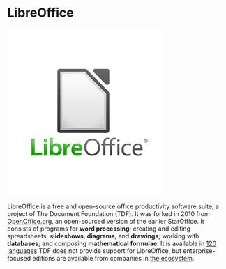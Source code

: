 # LibreOffice

![libreoffice_logo](LOGO-LIBRE-OFFICE.webp)

LibreOffice is a free and open-source office productivity software suite, a project of The Document Foundation (TDF).
It was forked in 2010 from [OpenOffice.org](openoffice.org), an open-sourced version of the earlier StarOffice.
It consists of programs for **word processing**; creating and editing spreadsheets, **slideshows**, **diagrams**, and **drawings**; working with **databases**; and composing **mathematical formulae**.
It is available in [120 languages][1]
TDF does not provide support for LibreOffice, but enterprise-focused editions are available from companies in [the ecosystem][2].

[1]: https://www.libreoffice.org/download/download-libreoffice/?lang=pick
[2]: https://www.libreoffice.org/download/libreoffice-in-business/
